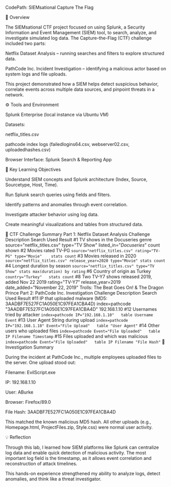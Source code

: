 CodePath: SIEMsational Capture The Flag

📖 Overview

The SIEMsational CTF project focused on using Splunk, a Security Information and Event Management (SIEM) tool, to search, analyze, and investigate simulated log data.
The Capture-the-Flag (CTF) challenge included two parts:

Netflix Dataset Analysis – running searches and filters to explore structured data.

PathCode Inc. Incident Investigation – identifying a malicious actor based on system logs and file uploads.

This project demonstrated how a SIEM helps detect suspicious behavior, correlate events across multiple data sources, and pinpoint threats in a network.

⚙️ Tools and Environment

Splunk Enterprise (local instance via Ubuntu VM)

Datasets:

netflix_titles.csv

pathcode index logs (failedlogins64.csv, webserver02.csv, uploadedhashes.csv)

Browser Interface: Splunk Search & Reporting App

🧠 Key Learning Objectives

Understand SIEM concepts and Splunk architecture (Index, Source, Sourcetype, Host, Time).

Run Splunk search queries using fields and filters.

Identify patterns and anomalies through event correlation.

Investigate attacker behavior using log data.

Create meaningful visualizations and tables from structured data.

🧩 CTF Challenge Summary
Part 1: Netflix Dataset Analysis
Challenge	Description	Search Used	Result
#1	TV shows in the Docuseries genre	source="netflix_titles.csv" type="TV Show" listed_in="*Docuseries*"	count shown
#2	Movies rated TV-PG	`source="netflix_titles.csv" rating="TV-PG" type="Movie"	stats count`
#3	Movies released in 2020	`source="netflix_titles.csv" release_year=2020 type="Movie"	stats count`
#4	Longest duration by season	`source="netflix_titles.csv" type="TV Show"	stats max(duration) by rating`
#6	Country of origin as Turkey	`country="Turkey"	stats count`
#8	Two TV-Y7 shows released 2019, added Nov 22 2019	rating="TV-Y7" release_year=2019 date_added="November 22, 2019"	Trolls: The Beat Goes On! & The Dragon Prince
Part 2: PathCode Inc. Investigation
Challenge	Description	Search Used	Result
#11	IP that uploaded malware (MD5: 3AADBF7E527FC1A050E1C97FEA1CBA4D)	index=pathcode "3AADBF7E527FC1A050E1C97FEA1CBA4D"	192.168.1.10
#12	Usernames tried by attacker	`index=pathcode IP="192.168.1.10"	table Username Event`
#13	User Agent String during upload	`index=pathcode IP="192.168.1.10" Event="File Upload"	table "User Agent"`
#14	Other users who uploaded files	`index=pathcode Event="File Uploaded"	table IP Filename Timestamp`
#15	Files uploaded and which was malicious	`index=pathcode Event="File Uploaded"	table IP Filename "File Hash"`
🧩 Investigation Summary

During the incident at PathCode Inc., multiple employees uploaded files to the server. One upload stood out:

Filename: EvilScript.exe

IP: 192.168.1.10

User: ABurke

Browser: Firefox/89.0

File Hash: 3AADBF7E527FC1A050E1C97FEA1CBA4D

This matched the known malicious MD5 hash. All other uploads (e.g., Homepage.html, ProjectFiles.zip, Style.css) were normal user activity.

💡 Reflection

Through this lab, I learned how SIEM platforms like Splunk can centralize log data and enable quick detection of malicious activity. The most important log field is the timestamp, as it allows event correlation and reconstruction of attack timelines.

This hands-on experience strengthened my ability to analyze logs, detect anomalies, and think like a threat investigator.

